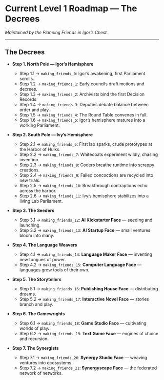 # Current Level 1 Roadmap — The Decrees  
*Maintained by the Planning Friends in Igor’s Chest.*

---

## The Decrees

- **Step 1. North Pole — Igor’s Hemisphere**  
  - Step 1.1 → `making_friends_0`: Igor’s awakening, first Parliament scrolls.  
  - Step 1.2 → `making_friends_1`: Early councils draft motions and decrees.  
  - Step 1.3 → `making_friends_2`: Archivists bind the first Decision Records.  
  - Step 1.4 → `making_friends_3`: Deputies debate balance between order and play.  
  - Step 1.5 → `making_friends_4`: The Round Table convenes in full.  
  - Step 1.6 → `making_friends_5`: Igor’s hemisphere matures into a working Parliament.  

- **Step 2. South Pole — Ivy’s Hemisphere**  
  - Step 2.1 → `making_friends_6`: First lab sparks, crude prototypes at the Harbor of Hulks.  
  - Step 2.2 → `making_friends_7`: Whitecoats experiment wildly, chasing invention.  
  - Step 2.3 → `making_friends_8`: Coders breathe runtime into scrappy creations.  
  - Step 2.4 → `making_friends_9`: Failed concoctions are recycled into new trials.  
  - Step 2.5 → `making_friends_10`: Breakthrough contraptions echo across the harbor.  
  - Step 2.6 → `making_friends_11`: Ivy’s hemisphere stabilizes into a living Lab Parliament.  

- **Step 3. The Seeders**  
  - Step 3.1 → `making_friends_12`: **AI Kickstarter Face** — seeding and launching.  
  - Step 3.2 → `making_friends_13`: **AI Startup Face** — small ventures bloom into many.  

- **Step 4. The Language Weavers**  
  - Step 4.1 → `making_friends_14`: **Language Maker Face** — inventing new tongues of power.  
  - Step 4.2 → `making_friends_15`: **Computer Language Face** — languages grow tools of their own.  

- **Step 5. The Storytellers**  
  - Step 5.1 → `making_friends_16`: **Publishing House Face** — distributing dreams.  
  - Step 5.2 → `making_friends_17`: **Interactive Novel Face** — stories branch and play.  

- **Step 6. The Gamewrights**  
  - Step 6.1 → `making_friends_18`: **Game Studio Face** — cultivating worlds of play.  
  - Step 6.2 → `making_friends_19`: **Text Game Face** — engines of choice and recursion.  

- **Step 7. The Synergists**  
  - Step 7.1 → `making_friends_20`: **Synergy Studio Face** — weaving ventures into ecosystems.  
  - Step 7.2 → `making_friends_21`: **Synergyscape Face** — the federated network of networks.  
